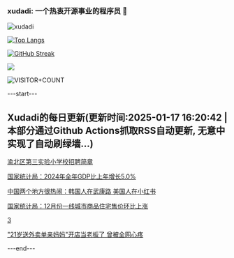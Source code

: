 ### xudadi: 一个热衷开源事业的程序员 👋

![xudadi](https://github-readme-stats-git-masterorgs-github-readme-stats-team.vercel.app/api?username=xudadi)

[![Top Langs](https://github-readme-stats.vercel.app/api/top-langs/?username=xudadi)](https://github.com/anuraghazra/github-readme-stats)

[![GitHub Streak](https://streak-stats.demolab.com?user=xudadi&locale=zh_Hans)](https://git.io/streak-stats)

![](https://raw.githubusercontent.com/xudadi/xudadi/main/assets/github-contribution-grid-snake.svg)

![VISITOR+COUNT](https://komarev.com/ghpvc/?username=xudadi&label=VISITOR+COUNT)


---start---

## Xudadi的每日更新(更新时间:2025-01-17 16:20:42 | 本部分通过Github Actions抓取RSS自动更新, 无意中实现了自动刷绿墙...)

[渝北区第三实验小学校招聘简章](https://www.gongkaoleida.com/article/2268558)

[国家统计局：2024年全年GDP比上年增长5.0%](https://m.163.com/news/article/JM3K934C0001899O.html)

[中国两个地方很热闹：韩国人在武康路 美国人在小红书](https://m.163.com/news/article/JM3GUFEO0530JPVV.html)

[国家统计局：12月份一线城市商品住宅售价环比上涨](https://m.163.com/news/article/JM3IK5V90001899O.html)

[3](https://m.163.com/touch/news/sub/domestic)

["21岁送外卖单亲妈妈"开店当老板了 曾被全网心疼](https://m.163.com/news/article/JM2E8VFU0550B6IS.html)

---end---
